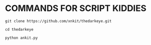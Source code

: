 # COMMANDS FOR SCRIPT KIDDIES

```
git clone https://github.com/xnkit/thedarkeye.git

cd thedarkeye

python ankit.py

```
